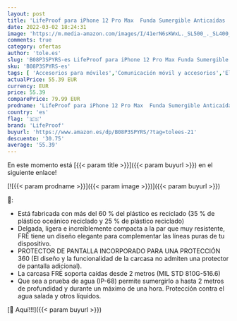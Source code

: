 ```yaml
---
layout: post
title: 'LifeProof para iPhone 12 Pro Max  Funda Sumergible Anticaídas  Fre Series  Azul'
date: 2022-03-02 18:24:31
image: 'https://m.media-amazon.com/images/I/41erN6sKWxL._SL500_._SL400_.jpg'
comments: true
category: ofertas
author: 'tole.es'
slug: 'B08P3SPYRS-es LifeProof para iPhone 12 Pro Max Funda Sumergible...'
sku: 'B08P3SPYRS-es'
tags: [ 'Accesorios para móviles','Comunicación móvil y accesorios','Electrónica','Fundas y carcasas para teléfonos móviles','iphone','lifeproof', ]
actualPrice: 55.39 EUR
currency: EUR
price: 55.39
comparePrice: 79.99 EUR
prodname: 'LifeProof para iPhone 12 Pro Max  Funda Sumergible Anticaídas  Fre Series  Azul'
country: 'es'
flag: '🇪🇸'
brand: 'LifeProof'
buyurl: 'https://www.amazon.es/dp/B08P3SPYRS/?tag=tolees-21'
descuento: '30.75'
average: '55.39'
---
```


En este momento está [{{< param title >}}]({{< param buyurl >}}) en el siguiente enlace!

[![{{< param prodname >}}]({{< param image >}})]({{< param buyurl >}})

🔎:

- Está fabricada con más del 60 % del plástico es reciclado (35 % de plástico oceánico reciclado y 25 % de plástico reciclado)
- Delgada, ligera e increíblemente compacta a la par que muy resistente, FRĒ tiene un diseño elegante para complementar las líneas puras de tu dispositivo.
- PROTECTOR DE PANTALLA INCORPORADO PARA UNA PROTECCIÓN 360 (El diseño y la funcionalidad de la carcasa no admiten una protector de pantalla adicional).
- La carcasa FRĒ soporta caídas desde 2 metros (MIL STD 810G-516.6)
- Que sea a prueba de agua (IP-68) permite sumergirlo a hasta 2 metros de profundidad y durante un máximo de una hora. Protección contra el agua salada y otros líquidos.

[🛒 Aquí!!!]({{< param buyurl >}})
